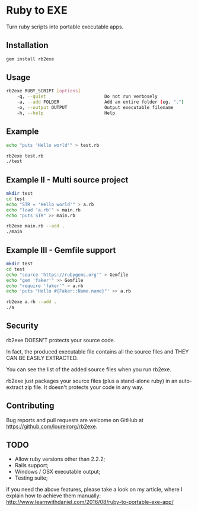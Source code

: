 # Ruby to EXE

Turn ruby scripts into portable executable apps.

## Installation

```ruby
gem install rb2exe
```

## Usage

```bash
rb2exe RUBY_SCRIPT [options]
    -q, --quiet                      Do not run verbosely
    -a, --add FOLDER                 Add an entire folder (eg. ".")
    -o, --output OUTPUT              Output executable filename
    -h, --help                       Help
```

## Example
```bash
echo "puts 'Hello world'" > test.rb

rb2exe test.rb
./test
```


## Example II - Multi source project
```bash
mkdir test
cd test
echo "STR = 'Hello world'" > a.rb
echo "load 'a.rb'" > main.rb
echo "puts STR" >> main.rb

rb2exe main.rb --add .
./main
```

## Example III - Gemfile support
```bash
mkdir test
cd test
echo "source 'https://rubygems.org'" > Gemfile
echo "gem 'faker'" >> Gemfile
echo "require 'faker'" > a.rb
echo 'puts "Hello #{Faker::Name.name}"' >> a.rb

rb2exe a.rb --add .
./a
```


## Security

rb2exe DOESN'T protects your source code.

In fact, the produced executable file contains all the source files and THEY CAN BE EASILY EXTRACTED.

You can see the list of the added source files when you run rb2exe.

rb2exe just packages your source files (plus a stand-alone ruby) in an auto-extract zip file. It doesn't protects your code in any way.


## Contributing

Bug reports and pull requests are welcome on GitHub at https://github.com/loureirorg/rb2exe.


## TODO

* Allow ruby versions other than 2.2.2;
* Rails support;
* Windows / OSX executable output;
* Testing suite;

If you need the above features, please take a look on my article, where I explain how to achieve them manually:
http://www.learnwithdaniel.com/2016/08/ruby-to-portable-exe-app/
